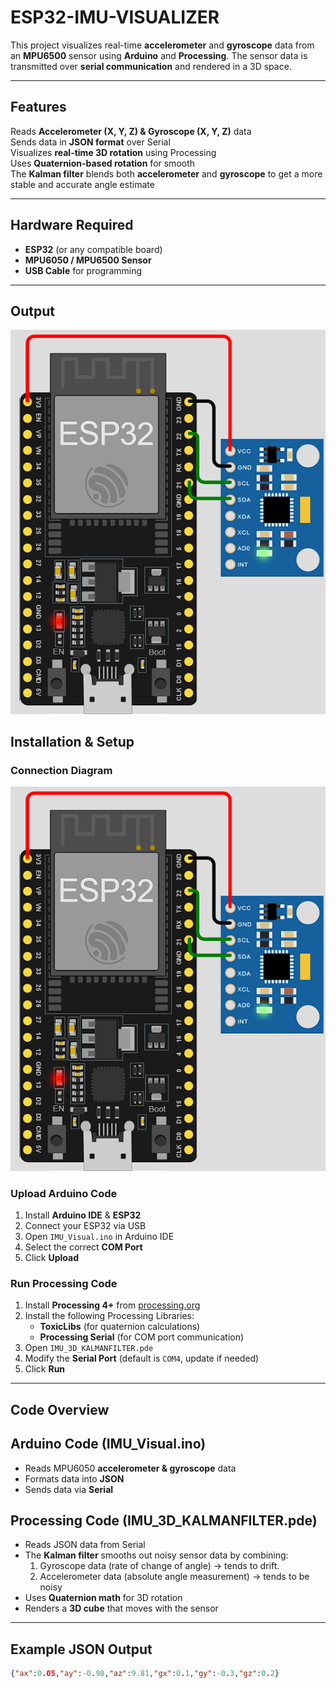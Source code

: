 # ESP32-IMU-VISUALIZER  

This project visualizes real-time **accelerometer** and **gyroscope** data from an **MPU6500** sensor using **Arduino** and **Processing**. The sensor data is transmitted over **serial communication** and rendered in a 3D space.

---

##  **Features**
  Reads **Accelerometer (X, Y, Z) & Gyroscope (X, Y, Z)** data  
  Sends data in **JSON format** over Serial  
  Visualizes **real-time 3D rotation** using Processing  
  Uses **Quaternion-based rotation** for smooth  
  The **Kalman filter** blends both **accelerometer** and **gyroscope** to get a more stable and accurate angle estimate  


  

---

##  **Hardware Required**
-  **ESP32** (or any compatible board)  
-  **MPU6050 / MPU6500 Sensor**  
-  **USB Cable** for programming  

---
## **Output**
![Hardware Connection](images/connection.png)

## **Installation & Setup**
### Connection Diagram

![Hardware Connection](images/connection.png)

### **Upload Arduino Code**
1. Install **Arduino IDE** & **ESP32**  
2. Connect your ESP32 via USB  
3. Open `IMU_Visual.ino` in Arduino IDE  
4. Select the correct **COM Port**  
5. Click **Upload**   

### **Run Processing Code**
1. Install **Processing 4+** from [processing.org](https://processing.org/)  
2. Install the following Processing Libraries:  
   - **ToxicLibs** (for quaternion calculations)  
   - **Processing Serial** (for COM port communication)  
3. Open `IMU_3D_KALMANFILTER.pde`  
4. Modify the **Serial Port** (default is `COM4`, update if needed)  
5. Click **Run**  

---

##  **Code Overview**
## **Arduino Code (IMU_Visual.ino)**
- Reads MPU6050 **accelerometer & gyroscope** data  
- Formats data into **JSON**  
- Sends data via **Serial**  

## **Processing Code (IMU_3D_KALMANFILTER.pde)**
- Reads JSON data from Serial
- The **Kalman filter** smooths out noisy sensor data by combining:
    1. Gyroscope data (rate of change of angle) → tends to drift.
    2. Accelerometer data (absolute angle measurement) → tends to be noisy  
- Uses **Quaternion math** for 3D rotation  
- Renders a **3D cube** that moves with the sensor  

---

##  **Example JSON Output**
```json
{"ax":0.05,"ay":-0.98,"az":9.81,"gx":0.1,"gy":-0.3,"gz":0.2}
